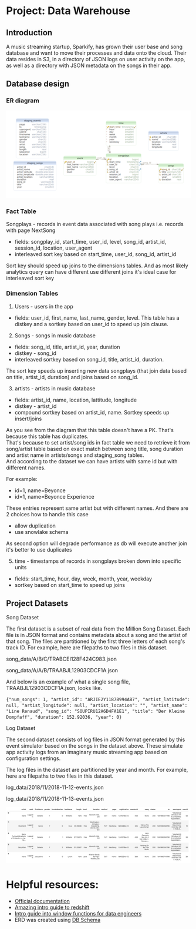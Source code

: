 # Project: Data Warehouse

## Introduction
A music streaming startup, Sparkify, has grown their user base and song database and want to move their processes and data onto the cloud. Their data resides in S3, in a directory of JSON logs on user activity on the app, as well as a directory with JSON metadata on the songs in their app.

## Database design

### ER diagram
![ER diagram](db-schema.png)

### Fact Table
Songplays - records in event data associated with song plays i.e. records with page NextSong
- fields: songplay_id, start_time, user_id, level, song_id, artist_id, session_id, location, user_agent 
- interleaved sort key based on start_time, user_id, song_id, artist_id

Sort key should speed up joins to the dimensions tables. 
And as most likely analytics query can have different use different joins it's ideal case for interleaved sort key

### Dimension Tables
1) Users - users in the app
- fields: user_id, first_name, last_name, gender, level.
This table has a distkey and a sortkey based on user_id to speed up join clause. 

2) Songs - songs in music database
- fields: song_id, title, artist_id, year, duration
- distkey - song_id 
- interleaved sortkey based on song_id, title, artist_id, duration. 

The sort key speeds up inserting new data songplays (that join data based on title, artist_id, duration) and joins based on song_id.

3) artists - artists in music database
- fields: artist_id, name, location, lattitude, longitude
- distkey - artist_id
- compound sortkey based on artist_id, name. Sortkey speeds up insert/joins

As you see from the diagram that this table doesn't have a PK. 
That's because this table has duplicates.  
That's because to set artist/song ids in fact table we need to retrieve it from song/artist table based 
on exact match between song title, song duration and artist name in artists/songs and staging_song tables.  
And according to the dataset we can have artists with same id but with different names.

For example:
- id=1, name=Beyonce
- id=1, name=Beyonce Experience

These entries represent same artist but with different names. And there are 2 choices how to handle this case 
- allow duplication
- use snowlake schema

As second option will degrade performance as db will execute another join it's better to use duplicates 

5) time - timestamps of records in songplays broken down into specific units
- fields: start_time, hour, day, week, month, year, weekday
- sortkey based on start_time to speed up joins

## Project Datasets

Song Dataset

The first dataset is a subset of real data from the Million Song Dataset. Each file is in JSON format and contains metadata about a song and the artist of that song. The files are partitioned by the first three letters of each song's track ID. For example, here are filepaths to two files in this dataset.

song_data/A/B/C/TRABCEI128F424C983.json

song_data/A/A/B/TRAABJL12903CDCF1A.json

And below is an example of what a single song file, TRAABJL12903CDCF1A.json, looks like.

```
{"num_songs": 1, "artist_id": "ARJIE2Y1187B994AB7", "artist_latitude": null, "artist_longitude": null, "artist_location": "", "artist_name": "Line Renaud", "song_id": "SOUPIRU12A6D4FA1E1", "title": "Der Kleine Dompfaff", "duration": 152.92036, "year": 0}
```
Log Dataset

The second dataset consists of log files in JSON format generated by this event simulator based on the songs in the dataset above. These simulate app activity logs from an imaginary music streaming app based on configuration settings.

The log files in the dataset are partitioned by year and month. For example, here are filepaths to two files in this dataset.

log_data/2018/11/2018-11-12-events.json

log_data/2018/11/2018-11-13-events.json

![image](./log-data.png)


# Helpful resources:
- [Official documentation](https://docs.aws.amazon.com/redshift/latest/dg/welcome.html)
- [Amazing intro guide to redshift](https://dev.to/ronsoak/the-r-a-g-redshift-analyst-guide-what-is-redshift-fc1)
- [Intro guide into window functions for data engineers](https://www.analyticsvidhya.com/blog/2020/12/window-function-a-must-know-sql-concept/)
- ERD was created using [DB Schema](https://dbschema.com/)
